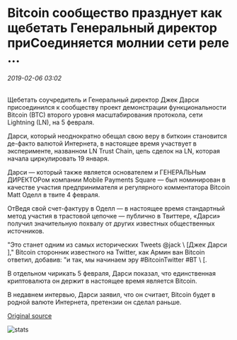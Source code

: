 # Bitcoin сообщество празднует как щебетать Генеральный директор приСоединяется молнии сети реле ...

###### 2019-02-06 03:02

Щебетать соучредитель и Генеральный директор Джек Дарси присоединился к сообществу проект демонстрации функциональности Bitcoin (BTC) второго уровня масштабирования протокола, сети Lightning (LN), на 5 февраля.

Дарси, который неоднократно обещал свою веру в биткоин становится де-факто валютой Интернета, в настоящее время участвует в эксперименте, названном LN Trust Chain, цепь сделок на LN, которая начала циркулировать 19 января.

Дарси — который также является основателем и ГЕНЕРАЛЬНым ДИРЕКТОРом компании Mobile Payments Square — был номинирован в качестве участия предпринимателя и регулярного комментатора Bitcoin Matt Оделл в твите 4 февраля.

ОтВедя свой счет-фактуру в Оделл — в настоящее время стандартный метод участия в трастовой цепочке — публично в Твиттере, «Дарси» получил значительную похвалу от других известных общественных источников.

"Это станет одним из самых исторических Tweets @jack \ [Джек Дарси \]," Bitcoin сторонник известного на Twitter, как Армин ван Bitcoin ответил, добавив: "и так, мы начинаем эру #BitcoinTwitter #BT \ [.

В отдельном чирикать 5 февраля, Дарси показал, что единственная криптовалюта он держит в настоящее время является Bitcoin.

В недавнем интервью, Дарси заявил, что он считает, Bitcoin будет в родной валюте Интернета, претензии он сделал раньше.

[Original source](https://cointelegraph.com/news/bitcoin-community-celebrates-as-twitter-ceo-joins-lightning-network-relay)

![stats](https://c.statcounter.com/11760860/0/a89fa40b/1/ "stats")